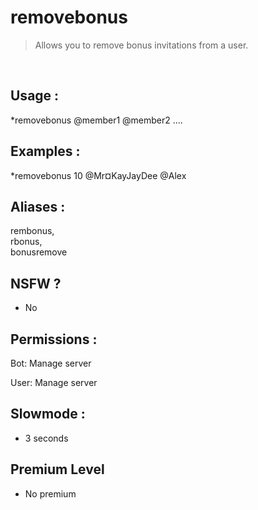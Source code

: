 # removebonus

> Allows you to remove bonus invitations from a user.

<br>

## Usage :

*removebonus <quantity> @member1 @member2 ....

## Examples :

*removebonus 10 @Mr¤KayJayDee @Alex

## Aliases :

rembonus,
<br>rbonus,
<br>bonusremove

## NSFW ?

- No

## Permissions :

Bot: Manage server
<br>

User: Manage server

## Slowmode :

- 3 seconds

## Premium Level

- No premium
